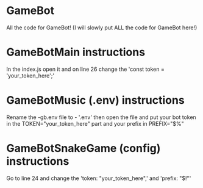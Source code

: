 # GameBot
All the code for GameBot!
(I will slowly put ALL the code for GameBot here!)

# GameBotMain instructions
In the index.js open it and on line 26 change the  'const token = 'your_token_here';'

# GameBotMusic (.env) instructions
Rename the -gb.env file to - '.env' then open the file and put your bot token in the TOKEN="your_token_here" part and your prefix in PREFIX="$%"

# GameBotSnakeGame (config) instructions
Go to line 24 and change the 'token: "your_token_here",' and 'prefix: "$!"'
